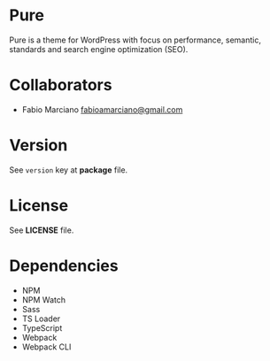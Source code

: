 # Pure

Pure is a theme for WordPress with focus on performance, semantic, standards and search engine optimization (SEO).

# Collaborators

- Fabio Marciano <fabioamarciano@gmail.com>

# Version

See `version` key at **package** file.

# License

See **LICENSE** file.

# Dependencies

- NPM
- NPM Watch
- Sass
- TS Loader
- TypeScript
- Webpack
- Webpack CLI
